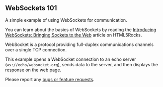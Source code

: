 ## WebSockets 101

A simple example of using WebSockets for communication.

You can learn about the basics of WebSockets by reading the
[Introducing WebSockets: Bringing Sockets to the Web](http://www.html5rocks.com/en/tutorials/websockets/basics/)
article on HTML5Rocks.

WebSocket is a protocol providing full-duplex communications channels over a
single TCP connection.

This example opens a WebSocket connection to an echo server
(`ws://echo/websocket.org`), sends data to the server, and then displays the
response on the web page.

Please report any [bugs or feature requests](http://dartbug.com/new).
